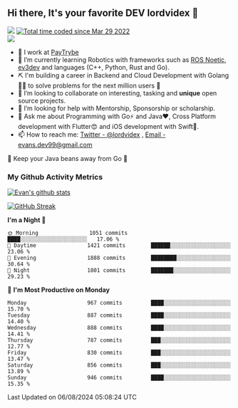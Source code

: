 ## Hi there, It's your favorite DEV lordvidex 👋
<img src="https://komarev.com/ghpvc/?username=lordvidex&label=Views&color=blue&style=plastic" /> <a href="https://wakatime.com/@0e56db35-d16b-410a-acc0-4085055304bf"><img src="https://wakatime.com/badge/user/0e56db35-d16b-410a-acc0-4085055304bf.svg" alt="Total time coded since Mar 29 2022" /></a>  
![](https://github-profile-trophy.vercel.app/?username=lordvidex)
- 🔭 I work at [PayTrybe](https://www.paytrybe.com)
- 🌱 I’m currently learning Robotics with frameworks such as [ROS Noetic](ros.org), [ev3dev](www.ev3dev.org) and languages (C++, Python, Rust and Go).
- ⛏️ I'm building a career in Backend and Cloud Development with Golang 🧙🏼 to solve problems for the next million users 🤌
- 👯 I’m looking to collaborate on interesting, tasking and **unique** open source projects.
- 🤔 I’m looking for help with Mentorship, Sponsorship or scholarship.
- 💬 Ask me about Programming with Go⚡️ and Java❤️, Cross Platform development with Flutter😍 and iOS development with Swift🚀.
- 📫 How to reach me: [Twitter - @lordvidex](https://twitter.com/lordvidex) , [Email - evans.dev99@gmail.com](mailto:evans.dev99@gmail.com?body=Hello%20Evans,)
  
    
🎤 Keep your Java beans away from Go 🌚
  
  
### My Github Activity Metrics
<div>
<!-- <a href="https://github.com/lordvidex">
  <img src="https://github-readme-stats.vercel.app/api/top-langs/?username=lordvidex&theme=light" />
</a>    -->
<!-- [![Top Langs](https://github-readme-stats.vercel.app/api/top-langs/?username=lordvidex)](https://github.com/lordvidex/)  -->
<a href="https://github.com/lordvidex">
 <img src="https://github-readme-stats.vercel.app/api?username=lordvidex&show_icons=true&theme=light&line_height=27" alt="Evan's github stats"/>
</a>
</div>

[![GitHub Streak](https://github-readme-streak-stats.herokuapp.com?user=lordvidex&theme=github-dark&hide_border=true)](https://git.io/streak-stats)

<!--
  <a href="https://github.com/iampawan/FlutterExampleApps">
    <img align="center" src="https://github-readme-stats.vercel.app/api/pin/?username=iampawan&repo=FlutterExampleApps&theme=light" />

  </a>
  <a href="https://github.com/iampawan/VelocityX">
   <img align="center" src="https://github-readme-stats.vercel.app/api/pin/?username=iampawan&repo=VelocityX&theme=light" />
  </a>
-->
<!--START_SECTION:waka-->
**I'm a Night 🦉** 

```text
🌞 Morning                1051 commits        ████░░░░░░░░░░░░░░░░░░░░░   17.06 % 
🌆 Daytime                1421 commits        ██████░░░░░░░░░░░░░░░░░░░   23.06 % 
🌃 Evening                1888 commits        ████████░░░░░░░░░░░░░░░░░   30.64 % 
🌙 Night                  1801 commits        ███████░░░░░░░░░░░░░░░░░░   29.23 % 
```
📅 **I'm Most Productive on Monday** 

```text
Monday                   967 commits         ████░░░░░░░░░░░░░░░░░░░░░   15.70 % 
Tuesday                  887 commits         ████░░░░░░░░░░░░░░░░░░░░░   14.40 % 
Wednesday                888 commits         ████░░░░░░░░░░░░░░░░░░░░░   14.41 % 
Thursday                 787 commits         ███░░░░░░░░░░░░░░░░░░░░░░   12.77 % 
Friday                   830 commits         ███░░░░░░░░░░░░░░░░░░░░░░   13.47 % 
Saturday                 856 commits         ███░░░░░░░░░░░░░░░░░░░░░░   13.89 % 
Sunday                   946 commits         ████░░░░░░░░░░░░░░░░░░░░░   15.35 % 
```



 Last Updated on 06/08/2024 05:08:24 UTC
<!--END_SECTION:waka-->
